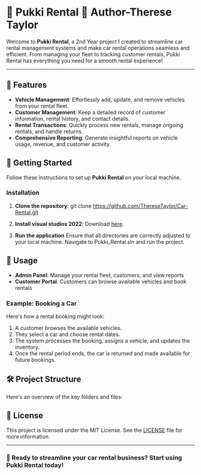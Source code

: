 
# 🚗 Pukki Rental 🚗 Author-Therese Taylor

Welcome to **Pukki Rental**, a 2nd Year project I created to streamline car rental management systems and make car rental operations seamless and efficient. From managing your fleet to tracking customer rentals, Pukki Rental has everything you need for a smooth rental experience!

---

## 🌟 Features

- **Vehicle Management**: Effortlessly add, update, and remove vehicles from your rental fleet.
- **Customer Management**: Keep a detailed record of customer information, rental history, and contact details.
- **Rental Transactions**: Quickly process new rentals, manage ongoing rentals, and handle returns.
- **Comprehensive Reporting**: Generate insightful reports on vehicle usage, revenue, and customer activity.

## 🚀 Getting Started

Follow these instructions to set up **Pukki Rental** on your local machine.


### Installation

1. **Clone the repository**:
   git clone https://github.com/ThereseTaylor/Car-Rental.git
   
2. **Install visual studios 2022**:
   Download [here].

3. **Run the application**
   Ensure that all directories are correctly adjusted to your local machine.
   Navigate to Pukki_Rental.sln and run the project.
   

## 🎉 Usage

- **Admin Panel**: Manage your rental fleet, customers, and view reports
- **Customer Portal**: Customers can browse available vehicles and book rentals

### Example: Booking a Car

Here's how a rental booking might look:

1. A customer browses the available vehicles.
2. They select a car and choose rental dates.
3. The system processes the booking, assigns a vehicle, and updates the inventory.
4. Once the rental period ends, the car is returned and made available for future bookings.


## 🛠 Project Structure

Here's an overview of the key folders and files:




## 📜 License

This project is licensed under the MIT License. See the [LICENSE](LICENSE) file for more information.

---

### 🚀 Ready to streamline your car rental business? Start using **Pukki Rental** today!

[//]: # (These are reference links used in the body of this note and get stripped out when the markdown processor does its job. There is no need to format nicely because it shouldn't be seen.)
[here]:https://visualstudio.microsoft.com/thank-you-downloading-visual-studio/?sku=Community&channel=Release&version=VS2022&source=VSLandingPage&cid=2030&passive=false

